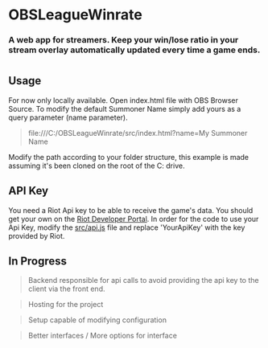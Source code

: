 # OBSLeagueWinrate

### A web app for streamers. Keep your win/lose ratio in your stream overlay automatically updated every time a game ends.

#


## Usage

For now only locally available. Open index.html file with OBS Browser Source. To modify the default Summoner Name simply add yours as a query parameter (name parameter).

> file:///C:/OBSLeagueWinrate/src/index.html?name=My Summoner Name
 
Modify the path according to your folder structure, this example is made assuming it's been cloned on the root of the C: drive.

## API Key

You need a Riot Api key to be able to receive the game's data. You should get your own on the [Riot Developer Portal](https://developer.riotgames.com/).
In order for the code to use your Api Key, modify the [src/api.js](https://github.com/Maleeww/OBSLeagueWinrate/blob/main/src/api.js) file and replace 'YourApiKey' with the key provided by Riot.

## In Progress

> Backend responsible for api calls to avoid providing the api key to the client via the front end.

> Hosting for the project

> Setup capable of modifying configuration

> Better interfaces / More options for interface
